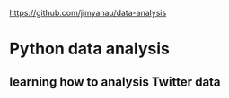 https://github.com/jimyanau/data-analysis

# Python data analysis

## learning how to analysis Twitter data

